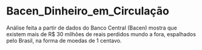 # Bacen_Dinheiro_em_Circulação
Análise feita a partir de dados do Banco Central (Bacen) mostra que existem mais de R$ 30 milhões de reais perdidos mundo a fora, espalhados pelo Brasil,  na forma de moedas de 1 centavo. 
